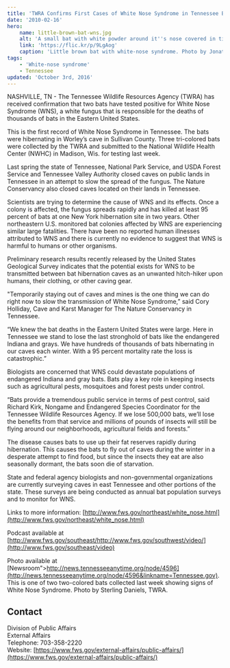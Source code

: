 ```yaml
---
title: 'TWRA Confirms First Cases of White Nose Syndrome in Tennessee Bats'
date: '2010-02-16'
hero:
    name: little-brown-bat-wns.jpg
    alt: 'A small bat with white powder around it''s nose covered in tiny water droplets.'
    link: 'https://flic.kr/p/9LgAog'
    caption: 'Little brown bat with white-nose syndrome. Photo by Jonathan Mays, ME Dept. of Inland Fisheries and Wildlife.'
tags:
    - 'White-nose syndrome'
    - Tennessee
updated: 'October 3rd, 2016'
---
```


NASHVILLE, TN - The Tennessee Wildlife Resources Agency (TWRA) has received confirmation that two bats have tested positive for White Nose Syndrome (WNS), a white fungus that is responsible for the deaths of thousands of bats in the Eastern United States.

This is the first record of White Nose Syndrome in Tennessee. The bats were hibernating in Worley’s cave in Sullivan County. Three tri-colored bats were collected by the TWRA and submitted to the National Wildlife Health Center (NWHC) in Madison, Wis. for testing last week.

Last spring the state of Tennessee, National Park Service, and USDA Forest Service and Tennessee Valley Authority closed caves on public lands in Tennessee in an attempt to slow the spread of the fungus. The Nature Conservancy also closed caves located on their lands in Tennessee.

Scientists are trying to determine the cause of WNS and its effects. Once a colony is affected, the fungus spreads rapidly and has killed at least 95 percent of bats at one New York hibernation site in two years. Other northeastern U.S. monitored bat colonies affected by WNS are experiencing similar large fatalities. There have been no reported human illnesses attributed to WNS and there is currently no evidence to suggest that WNS is harmful to humans or other organisms.

Preliminary research results recently released by the United States Geological Survey indicates that the potential exists for WNS to be transmitted between bat hibernation caves as an unwanted hitch-hiker upon humans, their clothing, or other caving gear.

"Temporarily staying out of caves and mines is the one thing we can do right now to slow the transmission of White Nose Syndrome,” said Cory Holliday, Cave and Karst Manager for The Nature Conservancy in Tennessee.

“We knew the bat deaths in the Eastern United States were large. Here in Tennessee we stand to lose the last stronghold of bats like the endangered Indiana and grays. We have hundreds of thousands of bats hibernating in our caves each winter. With a 95 percent mortality rate the loss is catastrophic.”

Biologists are concerned that WNS could devastate populations of endangered Indiana and gray bats. Bats play a key role in keeping insects such as agricultural pests, mosquitoes and forest pests under control.

“Bats provide a tremendous public service in terms of pest control, said Richard Kirk, Nongame and Endangered Species Coordinator for the Tennessee Wildlife Resources Agency. If we lose 500,000 bats, we’ll lose the benefits from that service and millions of pounds of insects will still be flying around our neighborhoods, agricultural fields and forests.”

The disease causes bats to use up their fat reserves rapidly during hibernation. This causes the bats to fly out of caves during the winter in a desperate attempt to find food, but since the insects they eat are also seasonally dormant, the bats soon die of starvation.

State and federal agency biologists and non-governmental organizations are currently surveying caves in east Tennessee and other portions of the state. These surveys are being conducted as annual bat population surveys and to monitor for WNS.

Links to more information: [http://www.fws.gov/northeast/white_nose.html](http://www.fws.gov/northeast/white_nose.html)

Podcast available at [http://www.fws.gov/southeast/http://www.fws.gov/southwest/video/](http://www.fws.gov/southeast/video)

Photo available at [Newsroom">http://news.tennesseeanytime.org/node/4596](http://news.tennesseeanytime.org/node/4596&linkname=Tennessee.gov). This is one of two two-colored bats collected last week showing signs of White Nose Syndrome. Photo by Sterling Daniels, TWRA.

## Contact

Division of Public Affairs  
External Affairs  
Telephone: 703-358-2220  
Website: [https://www.fws.gov/external-affairs/public-affairs/](https://www.fws.gov/external-affairs/public-affairs/)
